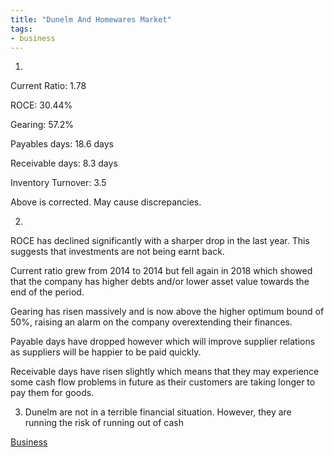 ```yaml
---
title: "Dunelm And Homewares Market"
tags:
- business
---
```

1) 
   
   Current Ratio: 1.78
   
   ROCE: 30.44%
   
   Gearing: 57.2%
   
   Payables days: 18.6 days
   
   Receivable days: 8.3 days
   
   Inventory Turnover: 3.5

Above is corrected. May cause discrepancies.

2) 
   
   ROCE has declined significantly with a sharper drop in the last year. This suggests that investments are not being earnt back. 
   
   Current ratio grew from 2014 to 2014 but fell again in 2018 which showed that the company has higher debts and/or lower asset value towards the end of the period. 
   
Gearing has risen massively and is now above the higher optimum bound of 50%, raising an alarm on the company overextending their finances. 

Payable days have dropped however which will improve supplier relations as suppliers will be happier to be paid quickly.    

Receivable days have risen slightly which means that they may experience some cash flow problems in future as their customers are taking longer to pay them for goods. 


3) Dunelm are not in a terrible financial situation. However, they are running the risk of running out of cash 










[Business](/Business)
